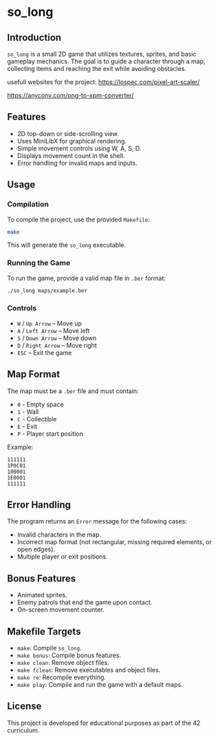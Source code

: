 # so_long

## Introduction
`so_long` is a small 2D game that utilizes textures, sprites, and basic gameplay mechanics. The goal is to guide a character through a map, collecting items and reaching the exit while avoiding obstacles.

usefull websites for the project:
https://lospec.com/pixel-art-scaler/

https://anyconv.com/png-to-xpm-converter/

## Features
- 2D top-down or side-scrolling view.
- Uses MiniLibX for graphical rendering.
- Simple movement controls using W, A, S, D.
- Displays movement count in the shell.
- Error handling for invalid maps and inputs.

## Usage
### Compilation
To compile the project, use the provided `Makefile`:
```sh
make
```
This will generate the `so_long` executable.

### Running the Game
To run the game, provide a valid map file in `.ber` format:
```sh
./so_long maps/example.ber
```

### Controls
- `W` / `Up Arrow` – Move up
- `A` / `Left Arrow` – Move left
- `S` / `Down Arrow` – Move down
- `D` / `Right Arrow` – Move right
- `ESC` – Exit the game

## Map Format
The map must be a `.ber` file and must contain:
- `0` - Empty space
- `1` - Wall
- `C` - Collectible
- `E` - Exit
- `P` - Player start position

Example:
```
111111
1P0C01
100001
1E0001
111111
```

## Error Handling
The program returns an `Error` message for the following cases:
- Invalid characters in the map.
- Incorrect map format (not rectangular, missing required elements, or open edges).
- Multiple player or exit positions.

## Bonus Features
- Animated sprites.
- Enemy patrols that end the game upon contact.
- On-screen movement counter.

## Makefile Targets
- `make`: Compile `so_long`.
- `make bonus`: Compile bonus features.
- `make clean`: Remove object files.
- `make fclean`: Remove executables and object files.
- `make re`: Recompile everything.
- `make play`: Compile and run the game with a default maps.

## License
This project is developed for educational purposes as part of the 42 curriculum.

